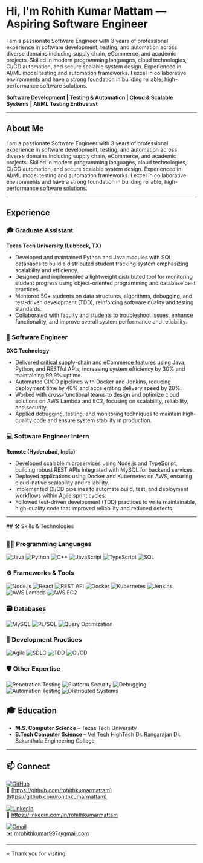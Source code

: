 # Hi, I'm Rohith Kumar Mattam — Aspiring Software Engineer

 I am a passionate Software Engineer with 3 years of professional experience in software development, testing, and automation across diverse domains including supply chain, eCommerce, and academic projects. Skilled in modern programming languages, cloud technologies, CI/CD automation, and secure scalable system design. Experienced in AI/ML model testing and automation frameworks. I excel in collaborative environments and have a strong foundation in building reliable, high-performance software solutions.
</p>

**Software Development | Testing & Automation | Cloud & Scalable Systems | AI/ML Testing Enthusiast**

---

## About Me

I am a passionate Software Engineer with 3 years of professional experience in software development, testing, and automation across diverse domains including supply chain, eCommerce, and academic projects. Skilled in modern programming languages, cloud technologies, CI/CD automation, and secure scalable system design. Experienced in AI/ML model testing and automation frameworks. I excel in collaborative environments and have a strong foundation in building reliable, high-performance software solutions.

---

## Experience

### 🎓 Graduate Assistant  
**Texas Tech University (Lubbock, TX)**  
- Developed and maintained Python and Java modules with SQL databases to build a distributed student tracking system emphasizing scalability and efficiency.  
- Designed and implemented a lightweight distributed tool for monitoring student progress using object-oriented programming and database best practices.  
- Mentored 50+ students on data structures, algorithms, debugging, and test-driven development (TDD), reinforcing software quality and testing standards.  
- Collaborated with faculty and students to troubleshoot issues, enhance functionality, and improve overall system performance and reliability.

### 💼 Software Engineer  
**DXC Technology**  
- Delivered critical supply-chain and eCommerce features using Java, Python, and RESTful APIs, increasing system efficiency by 30% and maintaining 99.9% uptime.  
- Automated CI/CD pipelines with Docker and Jenkins, reducing deployment time by 40% and accelerating delivery speed by 20%.  
- Worked with cross-functional teams to design and optimize cloud solutions on AWS Lambda and EC2, focusing on scalability, reliability, and security.  
- Applied debugging, testing, and monitoring techniques to maintain high-quality code and ensure system stability in production.

### 💻 Software Engineer Intern  
**Remote (Hyderabad, India)**  
- Developed scalable microservices using Node.js and TypeScript, building robust REST APIs integrated with MySQL for backend services.  
- Deployed applications using Docker and Kubernetes on AWS, ensuring cloud-native scalability and reliability.  
- Implemented CI/CD pipelines to automate build, test, and deployment workflows within Agile sprint cycles.  
- Followed test-driven development (TDD) practices to write maintainable, high-quality code that improved reliability and reduced defects.

---

\## 🛠️ Skills & Technologies

### 🧑‍💻 Programming Languages  
![Java](https://img.shields.io/badge/Java-007396?style=for-the-badge&logo=java&logoColor=white)
![Python](https://img.shields.io/badge/Python-3776AB?style=for-the-badge&logo=python&logoColor=white)
![C++](https://img.shields.io/badge/C++-00599C?style=for-the-badge&logo=c%2B%2B&logoColor=white)
![JavaScript](https://img.shields.io/badge/JavaScript-F7DF1E?style=for-the-badge&logo=javascript&logoColor=black)
![TypeScript](https://img.shields.io/badge/TypeScript-3178C6?style=for-the-badge&logo=typescript&logoColor=white)
![SQL](https://img.shields.io/badge/SQL-4479A1?style=for-the-badge&logo=mysql&logoColor=white)

### ⚙️ Frameworks & Tools  
![Node.js](https://img.shields.io/badge/Node.js-339933?style=for-the-badge&logo=node.js&logoColor=white)
![React](https://img.shields.io/badge/React-61DAFB?style=for-the-badge&logo=react&logoColor=black)
![REST API](https://img.shields.io/badge/REST%20API-FF6F00?style=for-the-badge&logo=fastapi&logoColor=white)
![Docker](https://img.shields.io/badge/Docker-2496ED?style=for-the-badge&logo=docker&logoColor=white)
![Kubernetes](https://img.shields.io/badge/Kubernetes-326CE5?style=for-the-badge&logo=kubernetes&logoColor=white)
![Jenkins](https://img.shields.io/badge/Jenkins-D24939?style=for-the-badge&logo=jenkins&logoColor=white)
![AWS Lambda](https://img.shields.io/badge/AWS%20Lambda-FF9900?style=for-the-badge&logo=aws-lambda&logoColor=white)
![AWS EC2](https://img.shields.io/badge/AWS%20EC2-FF9900?style=for-the-badge&logo=amazon-ec2&logoColor=white)

### 🗃️ Databases  
![MySQL](https://img.shields.io/badge/MySQL-00758F?style=for-the-badge&logo=mysql&logoColor=white)
![PL/SQL](https://img.shields.io/badge/PL%2FSQL-F80000?style=for-the-badge&logo=oracle&logoColor=white)
![Query Optimization](https://img.shields.io/badge/Query%20Optimization-0B3D91?style=for-the-badge)

### 🔁 Development Practices  
![Agile](https://img.shields.io/badge/Agile-0052CC?style=for-the-badge&logo=scrumalliance&logoColor=white)
![SDLC](https://img.shields.io/badge/SDLC-1E90FF?style=for-the-badge)
![TDD](https://img.shields.io/badge/Test--Driven%20Development-00A9E0?style=for-the-badge)
![CI/CD](https://img.shields.io/badge/CI%2FCD-F05032?style=for-the-badge&logo=gitlab&logoColor=white)

### 🛡️ Other Expertise  
![Penetration Testing](https://img.shields.io/badge/Penetration%20Testing-B71C1C?style=for-the-badge)
![Platform Security](https://img.shields.io/badge/Platform%20Security-4CAF50?style=for-the-badge)
![Debugging](https://img.shields.io/badge/Debugging-607D8B?style=for-the-badge)
![Automation Testing](https://img.shields.io/badge/Automation%20Testing-9C27B0?style=for-the-badge)
![Distributed Systems](https://img.shields.io/badge/Distributed%20Systems-3F51B5?style=for-the-badge)


## 🎓 Education

- **M.S. Computer Science** – Texas Tech University  
- **B.Tech Computer Science** – Vel Tech HighTech Dr. Rangarajan Dr. Sakunthala Engineering College

---

## 📫 Connect

[![GitHub](https://img.shields.io/badge/GitHub-000?style=for-the-badge&logo=github&logoColor=white)](https://github.com/rohithkumarmattam)  
🔗 [https://github.com/rohithkumarmattam](https://github.com/rohithkumarmattam)

[![LinkedIn](https://img.shields.io/badge/LinkedIn-0A66C2?style=for-the-badge&logo=linkedin&logoColor=white)](https://linkedin.com/in/rohithkumarmattam)  
🔗 https://linkedin.com/in/rohithkumarmattam

[![Gmail](https://img.shields.io/badge/Gmail-D14836?style=for-the-badge&logo=gmail&logoColor=white)](mailto:mrohithkumar997@gmail.com)  
✉️ mrohithkumar997@gmail.com

---

⭐ Thank you for visiting!
